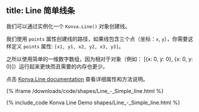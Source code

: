 title: Line 简单线条
---

我们可以通过实例化一个 `Konva.Line()` 对象创建线。

我们使用 `points` 属性创建线的路径，如果线包含三个点（坐标：`x`, `y`），你需要这样定义 `points` 属性: `[x1, y1, x2, y2, x3, y3]`。

之所以使用简单的一维数字数组，因为相对于对象（例如： [{x: 0, y: 0}, {x: 0, y: 0}]）运行起来更快而且需要的内存也更少。

点击 [Konva.Line documentation](/api/Konva.Line.html) 查看详细属性和方法说明。


{% iframe /downloads/code/shapes/Line_-_Simple_line.html %}

{% include_code Konva Line Demo shapes/Line_-_Simple_line.html %}
